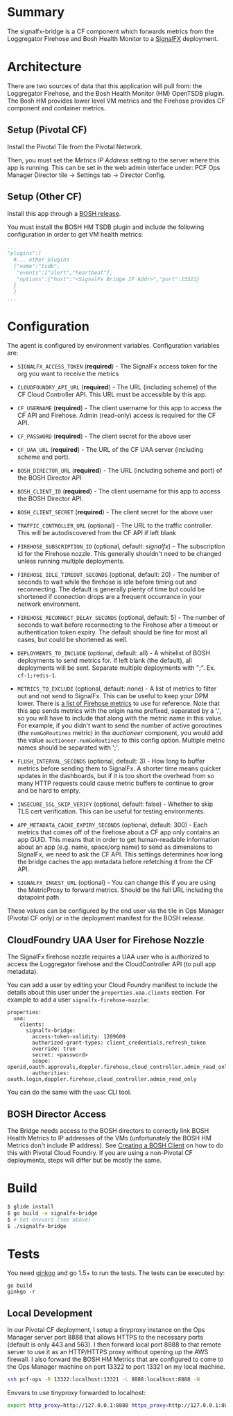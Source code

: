 # Summary
The signalfx-bridge is a CF component which forwards metrics from the Loggregator Firehose and Bosh Health Monitor to a [SignalFX](https://www.signalfx.com) deployment.

# Architecture

There are two sources of data that this application will pull from: the
Loggregator Firehose, and the Bosh Health Monitor (HM) OpenTSDB plugin.  The
Bosh HM provides lower level VM metrics and the Firehose provides CF component and
container metrics.

## Setup (Pivotal CF)
Install the Pivotal Tile from the Pivotal Network.

Then, you must set the *Metrics IP Address* setting to the server where this app is
running.  This can be set in the web admin interface under: PCF Ops Manager
Director tile -> Settings tab -> Director Config.

## Setup (Other CF)
Install this app through a [BOSH release]().

You must install the BOSH HM TSDB plugin and include the following
configuration in order to get VM health metrics: 

```yaml
...
"plugins":[
  #... other plugins
  {"name":"tsdb",
   "events":["alert","heartbeat"],
   "options":{"host":"<SignalFx Bridge IP Addr>","port":13321}
  }
  ]
...
```

# Configuration
The agent is configured by environment variables.  Configuration variables are:

 - `SIGNALFX_ACCESS_TOKEN` (**required**) - The SignalFx access token for the org
	 you want to receive the metrics

 - `CLOUDFOUNDRY_API_URL` (**required**) - The URL (including scheme) of the CF
	 Cloud Controller API.  This URL must be accessible by this app.

 - `CF_USERNAME` (**required**) - The client username for this app to access
	 the CF API and Firehose.  Admin (read-only) access is required for the CF
	 API.

 - `CF_PASSWORD` (**required**) - The client secret for the above user

 - `CF_UAA_URL` (**required**) - The URL of the CF UAA server (including scheme and
	 port).

 - `BOSH_DIRECTOR_URL` (**required**) - The URL (including scheme and port) of
	 the BOSH Director API

 - `BOSH_CLIENT_ID` (**required**) - The client username for this app to access
	 the BOSH Director API.

 - `BOSH_CLIENT_SECRET` (**required**) - The client secret for the above user

 - `TRAFFIC_CONTROLLER_URL` (optional) - The URL to the traffic controller.
	 This will be autodiscovered from the CF API if left blank

 - `FIREHOSE_SUBSCRIPTION_ID` (optional, default: *signalfx*) - The subscription id for
	 the Firehose nozzle.  This generally shouldn't need to be changed unless
	 running multiple deployments.

 - `FIREHOSE_IDLE_TIMEOUT_SECONDS` (optional, default: 20) - The number of
	 seconds to wait while the firehose is idle before timing out and
	 reconnecting.  The default is generally plenty of time but could be
	 shortened if connection drops are a frequent occurrance in your network
	 environment.

 - `FIREHOSE_RECONNECT_DELAY_SECONDS` (optional, default: 5) - The number of
	 seconds to wait before reconnecting to the Firehose after a timeout or
	 authentication token expiry.  The default should be fine for most all
	 cases, but could be shortened as well.

 - `DEPLOYMENTS_TO_INCLUDE` (optional, default: all) - A whitelist of BOSH
	 deployments to send metrics for.  If left blank (the default), all
	 deployments will be sent.  Separate multiple deployments with ";". Ex.
	 `cf-1;redis-1`.

 - `METRICS_TO_EXCLUDE` (optional, default: none) - A list of metrics to filter
	 out and not send to SignalFx.  This can be useful to keep your DPM lower.
	 There is [a list of Firehose
	 metrics](https://docs.cloudfoundry.org/running/all_metrics.html) to use
	 for reference.  Note that this app sends metrics with the origin name
	 prefixed, separated by a '.', so you will have to include that along with
	 the metric name in this value.  For example, if you didn't want to send
	 the number of active goroutines (the `numGoRoutines` metric) in the
	 *auctioneer* component, you would add the value `auctioneer.numGoRoutines`
	 to this config option.  Multiple metric names should be separated with
	 ';'.

 - `FLUSH_INTERVAL_SECONDS` (optional, default: 3) - How long to buffer metrics
	 before sending them to SignalFx.  A shorter time means quicker updates in
	 the dashboards, but if it is too short the overhead from so many HTTP
	 requests could cause metric buffers to continue to grow and be hard to
	 empty.

 - `INSECURE_SSL_SKIP_VERIFY` (optional, default: false) - Whether to skip TLS
	 cert verification.  This can be useful for testing environments.

 - `APP_METADATA_CACHE_EXPIRY_SECONDS` (optional, default: 300) - Each metrics
	 that comes off of the firehose about a CF app only contains an app GUID.
	 This means that in order to get human-readable information about an app
	 (e.g. name, space/org name) to send as dimensions to SignalFx, we need to
	 ask the CF API.  This settings determines how long the bridge caches the
	 app metadata before refetching it from the CF API.

 - `SIGNALFX_INGEST_URL` (optional) - You can change this if you are using the
	 MetricProxy to forward metrics.  Should be the full URL including the
	 datapoint path.


These values can be configured by the end user via the tile in Ops Manager
(Pivotal CF only) or in the deployment manifest for the BOSH release.

## CloudFoundry UAA User for Firehose Nozzle

The SignalFx firehose nozzle requires a UAA user who is authorized to access
the Loggregator firehose and the CloudController API (to pull app metadata).

You can add a user by editing your Cloud Foundry manifest to include the details
about this user under the `properties.uaa.clients` section. For example to add
a user `signalfx-firehose-nozzle`:

```
properties:
  uaa:
    clients:
      signalfx-bridge:
        access-token-validity: 1209600
        authorized-grant-types: client_credentials,refresh_token
        override: true
        secret: <password>
        scope: openid,oauth.approvals,doppler.firehose,cloud_controller.admin_read_only
        authorities: oauth.login,doppler.firehose,cloud_controller.admin_read_only
```

You can do the same with the `uaac` CLI tool.

## BOSH Director Access
The Bridge needs access to the BOSH directors to correctly link BOSH Health
Metrics to IP addresses of the VMs (unfortunately the BOSH HM Metrics don't
include IP address).  See [Creating a BOSH
Client](https://docs.pivotal.io/pivotalcf/1-10/customizing/opsmanager-create-bosh-client.html)
on how to do this with Pivotal Cloud Foundry.  If you are using a non-Pivotal
CF deployments, steps will differ but be mostly the same.

# Build

```sh
$ glide install
$ go build -o signalfx-bridge
$ # Set envvars (see above)
$ ./signalfx-bridge
```

# Tests

You need [ginkgo](http://onsi.github.io/ginkgo/) and go 1.5+ to run the tests. The tests can be executed by:
```
go build
ginkgo -r

```

## Local Development
In our Pivotal CF deployment, I setup a tinyproxy instance on the Ops Manager
server port 8888 that allows HTTPS to the necessary ports (default is only 443 and 563).
I then forward local port 8888 to that remote server to use it as an HTTP/HTTPS
proxy without opening up the AWS firewall.  I also forward the BOSH HM Metrics that
are configured to come to the Ops Manager machine on port 13322 to port 13321
on my local machine.

```sh
ssh pcf-ops -R 13322:localhost:13321 -L 8888:localhost:8888 -N
```

Envvars to use tinyproxy forwarded to localhost:
```sh
export http_proxy=http://127.0.0.1:8888 https_proxy=http://127.0.0.1:8888
```
